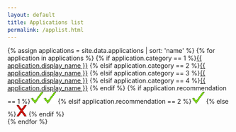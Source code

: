 ```yaml
---
layout: default
title: Applications list
permalink: /applist.html
---
```

{% assign applications = site.data.applications | sort: 'name' %}
{% for application in applications %}
{% if application.category == 1 %}<a href="/p2popen.html#{{ application.name }}">{{ application.display_name }}</a>
{% elsif application.category == 2 %}<a href="/p2pclosed.html#{{ application.name }}">{{ application.display_name }}</a>
{% elsif application.category == 3 %}<a href="/otheropen.html#{{ application.name }}">{{ application.display_name }}</a>
{% elsif application.category == 4 %}<a href="/otherclosed.html#{{ application.name }}">{{ application.display_name }}</a>
{% endif %}
{% if application.recommendation == 1 %}<img src="images/checkmark.gif"><img src="images/checkmark.gif">
{% elsif application.recommendation == 2 %}<img src="images/checkmark.gif">
{% else %}<img src="images/x.gif">
{% endif %}
<br>
{% endfor %}
